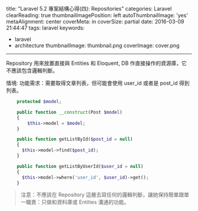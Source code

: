 title: "Laravel 5.2 專案結構心得(四): Repositories"
categories: Laravel
clearReading: true
thumbnailImagePosition: left
autoThumbnailImage: 'yes'
metaAlignment: center
coverMeta: in
coverSize: partial
date: 2016-03-09 21:44:47
tags: laravel
keywords:
- laravel
- architecture
thumbnailImage: thumbnail.png
coverImage: cover.png
---
Repository 用來放置直接與 Entities 和 Eloquent, DB 作直接操作的資源庫，它不應該包含邏輯判斷。

<!--more-->

情境: 功能需求：需要取得文章列表，但可能會使用 user_id 或者是 post_id 得到列表。

``` php
    protected $model;

    public function __construct(Post $model)
    {
        $this->model = $model;
    }

    public function getListById($post_id = null)
    {
      $this->model->find($post_id);
    }

    public function getListByUserId($user_id = null)
    {
      $this->model->where('user_id', $user_id)->get();
    }
```

>注意：不應該在 Repository 這層去寫任何的邏輯判斷，讓她保持簡單跟單一職責：只做和資料庫或 Entities 溝通的功能。